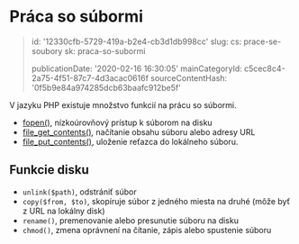 Práca so súbormi
================

> id: '12330cfb-5729-419a-b2e4-cb3d1db998cc'
> slug:
> 	cs: prace-se-soubory
> 	sk: praca-so-subormi
> 
> publicationDate: '2020-02-16 16:30:05'
> mainCategoryId: c5cec8c4-2a75-4f51-87c7-4d3acac0616f
> sourceContentHash: '0f5b9e84a974285dcb63baafc912be5f'

V jazyku PHP existuje množstvo funkcií na prácu so súbormi.

- <a href="/fopen">fopen()</a>, nízkoúrovňový prístup k súborom na disku
- <a href="/file-get-contents">file_get_contents()</a>, načítanie obsahu súboru alebo adresy URL
- <a href="/file-put-contents">file_put_contents()</a>, uloženie reťazca do lokálneho súboru.

Funkcie disku
--------------

- `unlink($path)`, odstrániť súbor
- `copy($from, $to)`, skopíruje súbor z jedného miesta na druhé (môže byť z URL na lokálny disk)
- `rename()`, premenovanie alebo presunutie súboru na disku
- `chmod()`, zmena oprávnení na čítanie, zápis alebo spustenie súboru
